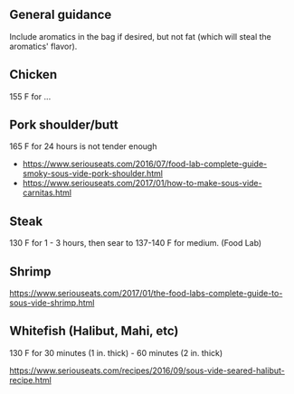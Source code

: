 ## General guidance

Include aromatics in the bag if desired, but not fat (which will steal the aromatics' flavor).

## Chicken

155 F for ...

## Pork shoulder/butt

165 F for 24 hours is not tender enough

- <https://www.seriouseats.com/2016/07/food-lab-complete-guide-smoky-sous-vide-pork-shoulder.html>
- <https://www.seriouseats.com/2017/01/how-to-make-sous-vide-carnitas.html>

## Steak

130 F for 1 - 3 hours, then sear to 137-140 F for medium.  (Food Lab)

## Shrimp

<https://www.seriouseats.com/2017/01/the-food-labs-complete-guide-to-sous-vide-shrimp.html>

## Whitefish (Halibut, Mahi, etc)

130 F for 30 minutes (1 in. thick) - 60 minutes (2 in. thick)

<https://www.seriouseats.com/recipes/2016/09/sous-vide-seared-halibut-recipe.html>

